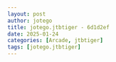 ```yaml
---
layout: post
author: jotego
title: jotego.jtbtiger - 6d1d2ef
date: 2025-01-24
categories: [Arcade, jtbtiger]
tags: [jotego.jtbtiger]
---
```


